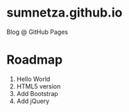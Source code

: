 # sumnetza.github.io
Blog @ GitHub Pages

# Roadmap
1. Hello World
2. HTML5 version
3. Add Bootstrap
4. Add jQuery
